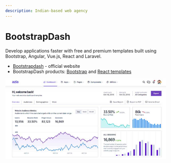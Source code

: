 ```yaml
---
description: Indian-based web agency
---
```


# BootstrapDash

Develop applications faster with free and premium templates built using Bootstrap, Angular, Vue.js, React and Laravel.

* [Bootstrapdash](https://bit.ly/2UTgih5) - official website
* BootstrapDash products: [Bootstrap](https://bit.ly/2PSorn6) and [React templates](https://bit.ly/3nW5Cfq)

![BootstrapDash - Azia Template.](../../.gitbook/assets/docs-cover-bootstrapdash-azia.jpg)



